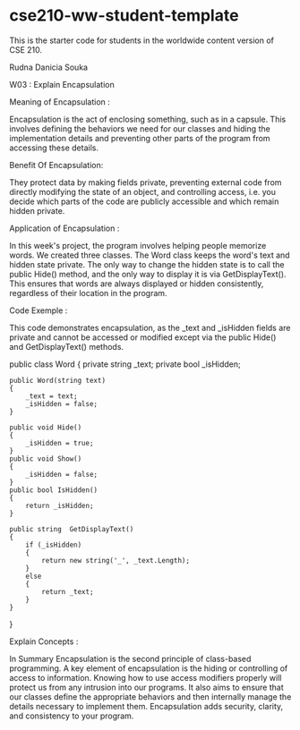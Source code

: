 # cse210-ww-student-template
This is the starter code for students in the worldwide content version of CSE 210.

Rudna Danicia Souka

W03 : Explain Encapsulation

Meaning of Encapsulation :

Encapsulation is the act of enclosing something, such as in a capsule. This involves defining the behaviors we need for our classes and hiding the implementation details and preventing other parts of the program from accessing these details.

Benefit Of Encapsulation:

They protect data by making fields private, preventing external code from directly modifying the state of an object, and controlling access, i.e. you decide which parts of the code are publicly accessible and which remain hidden private.

Application of Encapsulation :

In this week's project, the program involves helping people memorize words. We created three classes. The Word class keeps the word's text and hidden state private.
The only way to change the hidden state is to call the public Hide() method, and the only way to display it is via GetDisplayText().
This ensures that words are always displayed or hidden consistently, regardless of their location in the program.

Code Exemple :

This code demonstrates encapsulation, as the _text and _isHidden fields are private and cannot be accessed or modified except via the public Hide() and GetDisplayText() methods.


public class Word
{
    private string _text;
    private bool _isHidden;

    public Word(string text)
    {
        _text = text;
        _isHidden = false;
    }

    public void Hide()
    {
        _isHidden = true;
    }
    public void Show()
    {
        _isHidden = false;
    }
    public bool IsHidden()
    {
        return _isHidden;
    }

    public string  GetDisplayText()
    {
        if (_isHidden)
        {
            return new string('_', _text.Length);
        }
        else
        {
            return _text;
        }
    }
}

Explain Concepts :

In Summary Encapsulation is the second principle of class-based programming. A key element of encapsulation is the hiding or controlling of access to information. Knowing how to use access modifiers properly will protect us from any intrusion into our programs.
It also aims to ensure that our classes define the appropriate behaviors and then internally manage the details necessary to implement them.
Encapsulation adds security, clarity, and consistency to your program.
